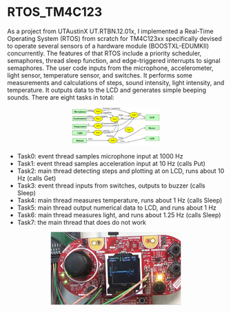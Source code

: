 # RTOS_TM4C123

As a project from UTAustinX UT.RTBN.12.01x, I implemented a Real-Time Operating System (RTOS) from scratch for TM4C123xx specifically devised to operate several sensors of a hardware module (BOOSTXL-EDUMKII) concurrently. The features of that RTOS include a priority scheduler, semaphores, thread sleep function, and edge-triggered interrupts to signal semaphores. The user code inputs from the microphone, accelerometer, light sensor, temperature sensor, and switches. It performs some measurements and calculations of steps, sound intensity, light intensity, and temperature. It outputs data to the LCD and generates simple beeping sounds. There are eight tasks in total:

<p align="center">
<img src="Lab_image.jpg" height="40%" width="40%">  
</p>

- Task0: event thread samples microphone input at 1000 Hz
- Task1: event thread samples acceleration input at 10 Hz (calls Put)
- Task2: main thread detecting steps and plotting at on LCD, runs about 10 Hz (calls Get)
- Task3: event thread inputs from switches, outputs to buzzer (calls Sleep)
- Task4: main thread measures temperature, runs about 1 Hz (calls Sleep)
- Task5: main thread output numerical data to LCD, and runs about 1 Hz
- Task6: main thread measures light, and runs about 1.25 Hz (calls Sleep)
- Task7: the main thread that does do not work

<p align="center">
<img src="ROTS.JPG" height="60%" width="60%">  
</p>
